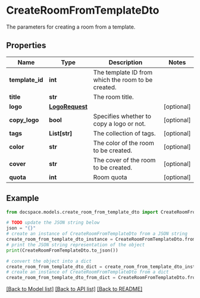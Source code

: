 # CreateRoomFromTemplateDto

The parameters for creating a room from a template.

## Properties

Name | Type | Description | Notes
------------ | ------------- | ------------- | -------------
**template_id** | **int** | The template ID from which the room to be created. | 
**title** | **str** | The room title. | 
**logo** | [**LogoRequest**](LogoRequest.md) |  | [optional] 
**copy_logo** | **bool** | Specifies whether to copy a logo or not. | [optional] 
**tags** | **List[str]** | The collection of tags. | [optional] 
**color** | **str** | The color of the room to be created. | [optional] 
**cover** | **str** | The cover of the room to be created. | [optional] 
**quota** | **int** | Room quota | [optional] 

## Example

```python
from docspace.models.create_room_from_template_dto import CreateRoomFromTemplateDto

# TODO update the JSON string below
json = "{}"
# create an instance of CreateRoomFromTemplateDto from a JSON string
create_room_from_template_dto_instance = CreateRoomFromTemplateDto.from_json(json)
# print the JSON string representation of the object
print(CreateRoomFromTemplateDto.to_json())

# convert the object into a dict
create_room_from_template_dto_dict = create_room_from_template_dto_instance.to_dict()
# create an instance of CreateRoomFromTemplateDto from a dict
create_room_from_template_dto_from_dict = CreateRoomFromTemplateDto.from_dict(create_room_from_template_dto_dict)
```
[[Back to Model list]](../README.md#documentation-for-models) [[Back to API list]](../README.md#documentation-for-api-endpoints) [[Back to README]](../README.md)


